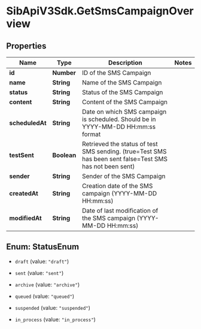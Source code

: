 # SibApiV3Sdk.GetSmsCampaignOverview

## Properties
Name | Type | Description | Notes
------------ | ------------- | ------------- | -------------
**id** | **Number** | ID of the SMS Campaign | 
**name** | **String** | Name of the SMS Campaign | 
**status** | **String** | Status of the SMS Campaign | 
**content** | **String** | Content of the SMS Campaign | 
**scheduledAt** | **String** | Date on which SMS campaign is scheduled. Should be in YYYY-MM-DD HH:mm:ss format | 
**testSent** | **Boolean** | Retrieved the status of test SMS sending. (true&#x3D;Test SMS has been sent  false&#x3D;Test SMS has not been sent) | 
**sender** | **String** | Sender of the SMS Campaign | 
**createdAt** | **String** | Creation date of the SMS campaign (YYYY-MM-DD HH:mm:ss) | 
**modifiedAt** | **String** | Date of last modification of the SMS campaign (YYYY-MM-DD HH:mm:ss) | 


<a name="StatusEnum"></a>
## Enum: StatusEnum


* `draft` (value: `"draft"`)

* `sent` (value: `"sent"`)

* `archive` (value: `"archive"`)

* `queued` (value: `"queued"`)

* `suspended` (value: `"suspended"`)

* `in_process` (value: `"in_process"`)




